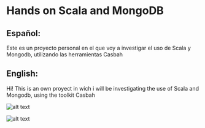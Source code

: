 # Hands on Scala and MongoDB 

## Español:

Este es un proyecto personal en el que voy a investigar el uso de Scala y Mongodb, utilizando las herramientas Casbah

## English:

Hi! This is an own proyect in wich i will be investigating the use of Scala and Mongodb, using the toolkit Casbah

![alt text](https://www.vectorlogo.zone/logos/scala-lang/scala-lang-card.png "Scala")

![alt text](https://victorroblesweb.es/wp-content/uploads/2016/11/mongodb.png "Mongo db")
